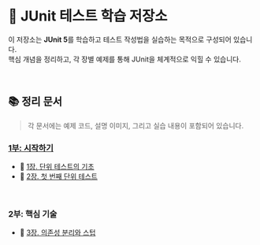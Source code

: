 # 🧪 JUnit 테스트 학습 저장소

이 저장소는 **JUnit 5**를 학습하고 테스트 작성법을 실습하는 목적으로 구성되어 있습니다.<br>
핵심 개념을 정리하고, 각 장별 예제를 통해 JUnit을 체계적으로 익힐 수 있습니다.


</br>

## 📚 정리 문서
> 각 문서에는 예제 코드, 설명 이미지, 그리고 실습 내용이 포함되어 있습니다.

### [1부: 시작하기](./docs/1부-시작하기/1부-시작하기.md)
- 📄 [1장. 단위 테스트의 기초](./docs/1-1-단위테스트의-기초/1-1-단위테스트의-기초.md)  
- 📄 [2장. 첫 번째 단위 테스트](./docs/1-2-첫-번째-단위-테스트/1-2-첫-번째-단위-테스트.md)

</br>

### 2부: 핵심 기술
- 📄 [3장. 의존성 분리와 스텁](./docs/1-2-의존성-분리와-스텁/1-2-의존성-분리와-스텁.md)  

